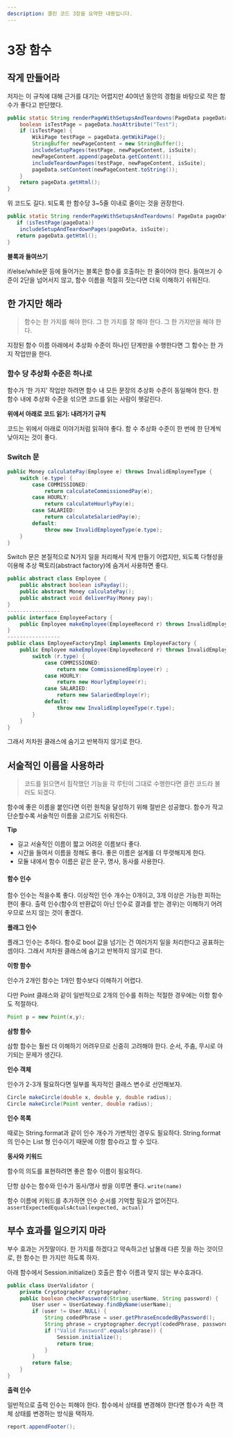 ```yaml
---
description: 클린 코드 3장을 요약한 내용입니다.
---
```


# 3장 함수

## 작게 만들어라

저자는 이 규칙에 대해 근거를 대기는 어렵지만 40여년 동안의 경험을 바탕으로 작은 함수가 좋다고 판단했다.

```java
public static String renderPageWithSetupsAndTeardowns(PageData pageData, boolean isSuite) throws Exception {
	boolean isTestPage = pageData.hasAttribute("Test");
	if (isTestPage) {
		WikiPage testPage = pageData.getWikiPage();
		StringBuffer newPageContent = new StringBuffer();
		includeSetupPages(testPage, newPageContent, isSuite);
		newPageContent.append(pageData.getContent());
		includeTeardownPages(testPage, newPageContent, isSuite);
		pageData.setContent(newPageContent.toString());
	}
	return pageData.getHtml();
}
```

위 코드도 길다. 되도록 한 함수당 3\~5줄 이내로 줄이는 것을 권장한다.

```java
public static String renderPageWithSetupsAndTeardowns( PageData pageData, boolean isSuite) throws Exception {
   if (isTestPage(pageData))
   	includeSetupAndTeardownPages(pageData, isSuite);
   return pageData.getHtml();
}
```

**블록과 들여쓰기**

if/else/while문 등에 들어가는 블록은 함수를 호출하는 한 줄이어야 한다. 들여쓰기 수준이 2단을 넘어서지 않고, 함수 이름을 적절히 짓는다면 더욱 이해하기 쉬워진다.

## 한 가지만 해라

> 함수는 한 가지를 해야 한다. 그 한 가지를 잘 해야 한다. 그 한 가지만을 해야 한다.

지정된 함수 이름 아래에서 추상화 수준이 하나인 단계만을 수행한다면 그 함수는 한 가지 작업만을 한다.

### **함수 당 추상화 수준은 하나로**

함수가 ‘한 가지’ 작업만 하려면 함수 내 모든 문장의 추상화 수준이 동일해야 한다. 한 함수 내에 추상화 수준을 섞으면 코드를 읽는 사람이 헷갈린다.

**위에서 아래로 코드 읽기: 내려가기 규칙**

코드는 위에서 아래로 이야기처럼 읽혀야 좋다. 함 수 추상화 수준이 한 번에 한 단계씩 낮아지는 것이 좋다.

### Switch 문

```java
public Money calculatePay(Employee e) throws InvalidEmployeeType {
	switch (e.type) {
		case COMMISSIONED:
			return calculateCommissionedPay(e);
		case HOURLY:
			return calculateHourlyPay(e);
		case SALARIED:
			return calculateSalariedPay(e);
		default:
			throw new InvalidEmployeeType(e.type);
	}
}
```

Switch 문은 본질적으로 N가지 일을 처리해서 작게 만들기 어렵지만, 되도록 다형성을 이용해 추상 팩토리(abstract factory)에 숨겨서 사용하면 좋다.

```java
public abstract class Employee {
	public abstract boolean isPayday();
	public abstract Money calculatePay();
	public abstract void deliverPay(Money pay);
}
-----------------
public interface EmployeeFactory {
	public Employee makeEmployee(EmployeeRecord r) throws InvalidEmployeeType;
}
-----------------
public class EmployeeFactoryImpl implements EmployeeFactory {
	public Employee makeEmployee(EmployeeRecord r) throws InvalidEmployeeType {
		switch (r.type) {
			case COMMISSIONED:
				return new CommissionedEmployee(r) ;
			case HOURLY:
				return new HourlyEmployee(r);
			case SALARIED:
				return new SalariedEmploye(r);
			default:
				throw new InvalidEmployeeType(r.type);
		}
	}
}
```

그래서 저차원 클래스에 숨기고 반복하지 않기로 한다.

## 서술적인 이름을 사용하라

> 코드를 읽으면서 짐작했던 기능을 각 루틴이 그대로 수행한다면 클린 코드라 불러도 되겠다.

함수에 좋은 이름을 붙인다면 이런 원칙을 달성하기 위해 절반은 성공했다. 함수가 작고 단순할수록 서술적인 이름을 고르기도 쉬워진다.

**Tip**

* 길고 서술적인 이름이 짧고 어려운 이름보다 좋다.
* 시간을 들여서 이름을 정해도 좋다. 좋은 이름은 설계를 더 뚜렷해지게 한다.
* 모듈 내에서 함수 이름은 같은 문구, 명사, 동사를 사용한다.

#### 함수 인수

함수 인수는 적을수록 좋다. 이상적인 인수 개수는 0개이고, 3개 이상은 가능한 피하는 편이 좋다. 출력 인수(함수의 반환값이 아닌 인수로 결과를 받는 경우)는 이해하기 어려우므로 쓰지 않는 것이 좋겠다.

**플래그 인수**

플래그 인수는 추하다. 함수로 bool 값을 넘기는 건 여러가지 일을 처리한다고 공표하는 셈이다. 그래서 저차원 클래스에 숨기고 반복하지 않기로 한다.

**이항 함수**

인수가 2개인 함수는 1개인 함수보다 이해하기 어렵다.

다만 Point 클래스와 같이 일반적으로 2개의 인수를 취하는 적절한 경우에는 이항 함수도 적절하다.

```java
Point p = new Point(x,y);
```

**삼항 함수**

삼항 함수는 훨씬 더 이해하기 어려우므로 신중히 고려해야 한다. 순서, 주춤, 무시로 야기되는 문제가 생긴다.

**인수 객체**

인수가 2-3개 필요하다면 일부를 독자적인 클래스 변수로 선언해보자.

```java
Circle makeCircle(double x, double y, double radius);
Circle makeCircle(Point venter, double radius);
```

**인수 목록**

때로는 String.format과 같이 인수 개수가 가변적인 경우도 필요하다. String.format의 인수는 List 형 인수이기 때문에 이항 함수라고 할 수 있다.

**동사와 키워드**

함수의 의도를 표현하려면 좋은 함수 이름이 필요하다.

단항 삼수는 함수와 인수가 동사/명사 쌍을 이루면 좋다. `write(name)`

함수 이름에 키워드를 추가하면 인수 순서를 기억할 필요가 없어진다. `assertExpectedEqualsActual(expected, actual)`

## 부수 효과를 일으키지 마라

부수 효과는 거짓말이다. 한 가지를 하겠다고 약속하고선 남몰래 다른 짓을 하는 것이므로, 한 함수는 한 가지만 하도록 하자.

아래 함수에서 Session.initialize() 호출은 함수 이름과 맞지 않는 부수효과다.

```java
public class UserValidator {
	private Cryptographer cryptographer;
	public boolean checkPassword(String userName, String password) {
		User user = UserGateway.findByName(userName);
		if (user != User.NULL) {
			String codedPhrase = user.getPhraseEncodedByPassword();
			String phrase = cryptographer.decrypt(codedPhrase, password);
			if ("Valid Password".equals(phrase)) {
				Session.initialize();
				return true;
			}
		}
		return false;
	}
}
```

**출력 인수**

일반적으로 출력 인수는 피해야 한다. 함수에서 상태를 변경해야 한다면 함수가 속한 객체 상태를 변경하는 방식을 택하자.

```java
report.appendFooter();
```

